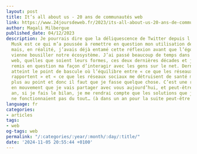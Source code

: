 ```yaml
---
layout: post
title: It’s all about us - 20 ans de communautés web
link: https://www.24joursdeweb.fr/2023/its-all-about-us-20-ans-de-communautes-web
author: Magali Milbergue
published_date: 04/12/2023
description: Je pourrais dire que la déliquescence de Twitter depuis l’arrivée d’Elon
  Musk est ce qui m’a poussée à remettre en question mon utilisation des réseaux sociaux
  mais, en réalité, j’avais déjà entamé cette réflexion avant que l’égo d’un multi-milliardaire
  vienne bousiller notre écosystème. J’ai passé beaucoup de temps dans les communautés
  web, quelles que soient leurs formes, ces deux dernières décades et j’ai souvent
  remis en question ma façon d’interagir avec les gens sur le net. Dernièrement, j’ai
  atteint le point de bascule où l’équilibre entre « ce que les réseaux sociaux me
  rapportent » et « ce que les réseaux sociaux me détruisent de santé mentale » n’est
  plus au point et donc il faut que je fasse quelque chose. C’est une réflexion encore
  en mouvement que je vais partager avec vous aujourd’hui, et peut-être que dans un
  an, si je fais le bilan, je me rendrai compte que les solutions que j’avais trouvées
  ne fonctionnaient pas du tout… (à dans un an pour la suite peut-être ?)
language: fr
categories:
- articles
tags:
- web
og-tags: web
permalink: "/:categories/:year/:month/:day/:title/"
date: '2024-11-05 20:55:44 +0100'
---
```

